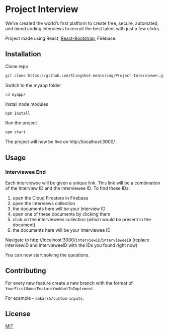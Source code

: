 # Project Interview

We’ve created the world’s first platform to create free, secure, automated, and timed coding interviews to recruit the best talent with just a few clicks.

Project made using React, [React-Bootstrap](https://react-bootstrap.github.io/), Firebase.

## Installation
Clone repo
```bash
git clone https://github.com/Slingshot-mentoring/Project-Interviewer.git
```

Switch to the myapp folder

```bash
cd myapp/
```
Install node modules
```bash
npm install
```
Run the project
```bash
npm start
```
The project will now be live on http://localhost:3000/ .

## Usage

### Interviewee End
Each interviewee will be given a unique link. This link will be a combination of the Interview ID and the Interviewee ID. To find these IDs:
1. open the Cloud Firestore in Firebase
2. open the Interviews collection
3. the documents here will be your Interview ID
4. open one of these documents by clicking them
5. click on the interviewees collection (which would be present in the document)
6. the documents here will be your Interviewee ID

Navigate to http://localhost:3000/`interviewID`/`intervieweeID`
(replace interviewID and intervieweeID with the IDs you found right now)

You can now start solving the questions. 

## Contributing
For every new feature create a new branch with the format of `YourFirstName/FeatureYouWantToImplement`. 

For example - `aakarsh/custom-inputs`.

## License
[MIT](https://choosealicense.com/licenses/mit/)